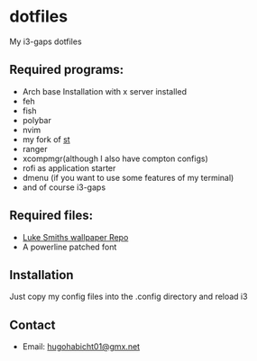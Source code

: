 # dotfiles
My i3-gaps dotfiles

## Required programs:
* Arch base Installation with x server installed
* feh
* fish
* polybar
* nvim
* my fork of [st](https://github/hugohabicht01/st)
* ranger
* xcompmgr(although  I also have compton configs)
* rofi as application starter
* dmenu (if you want to use some features of my terminal)
* and of course i3-gaps
## Required files:
* [Luke Smiths wallpaper Repo](https://github.com/LukeSmithxyz/wallpapers)
* A powerline patched font

## Installation
Just copy my config files into the .config  directory and reload i3

## Contact
* Email: hugohabicht01@gmx.net
